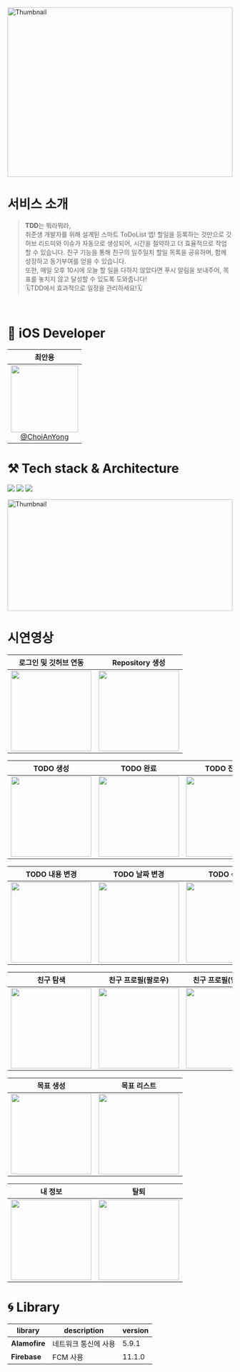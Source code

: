 <img src="https://github.com/user-attachments/assets/056a63f2-b755-4255-92c9-c96cc19a5a13" width="100%" height="380" alt="Thumbnail" />

# 서비스 소개

>**TDD**는 뭐라뭐라, <br>
>취준생 개발자를 위해 설계된 스마트 ToDoList 앱! 할일을 등록하는 것만으로 깃허브 리드미와 이슈가 자동으로 생성되어, 시간을 절약하고 더 효율적으로 작업할 수 있습니다.
>친구 기능을 통해 친구의 일주일치 할일 목록을 공유하며, 함께 성장하고 동기부여를 얻을 수 있습니다. <br>
>또한, 매일 오후 10시에 오늘 할 일을 다하지 않았다면 푸시 알림을 보내주어, 목표를 놓치지 않고 달성할 수 있도록 도와줍니다! <br>
>🗓️TDD에서 효과적으로 일정을 관리하세요!🗓️
<br>

# **🍎 iOS Developer**
<div align="center">
  
| **최안용** |
| :------: | 
| [<img src="https://github.com/user-attachments/assets/92c00ebf-d82d-408a-88d0-1f3f0e612f71" height=150 width=150> <br/> @ChoiAnYong](https://github.com/ChoiAnYong) |

</div>

# **⚒️** Tech stack & Architecture
<img src="https://img.shields.io/badge/SwiftUI-2C68B5?&style=flat-square&logo=Swift&logoColor=white"/> <img src="https://img.shields.io/badge/Xcode_16-147EFB?style=flat-square&logo=Xcode&logoColor=white"/> <img src="https://img.shields.io/badge/Combine-FF3E00?style=flat-square&logo=Swift&logoColor=white"/>

<img src="https://github.com/user-attachments/assets/dae6a804-80a1-42a4-b382-b30680fecb10" width="100%" height="250" alt="Thumbnail"/>

# 시연영상 
| 로그인 및 깃허브 연동 | Repository 생성 |
|:-:|:-:|
| <img src="https://github.com/user-attachments/assets/d0507240-e579-449b-a4dd-de4d64360886" width="180"/> | <img src="https://github.com/user-attachments/assets/191825a9-110d-4d88-a3ff-cc07c3ce26c6" width="180"/> |

| TODO 생성 | TODO 완료 | TODO 진행중 |
|:-:|:-:|:-:|
| <img src="https://github.com/user-attachments/assets/81de5c66-7795-419d-b531-7f67dc4ccdef" width="180"/> | <img src="https://github.com/user-attachments/assets/92eef94e-bf70-4ae3-9f87-ca2ddd0a8361" width="180"/> | <img src="https://github.com/user-attachments/assets/372883c3-8708-44e7-8914-3e80683a6089" width="180"/> |

| TODO 내용 변경 | TODO 날짜 변경 | TODO 삭제 |
|:-:|:-:|:-:|
| <img src="https://github.com/user-attachments/assets/1df9c1e1-10ea-4cb1-83f7-d9d7225ec1ea" width="180"/> | <img src="https://github.com/user-attachments/assets/738c916f-fc46-4500-bd2a-acce1caf821b" width="180"/> | <img src="https://github.com/user-attachments/assets/b49fe43c-e5aa-4e5a-b130-8c50ff2fe3e1" width="180"/> | 

| 친구 탐색 | 친구 프로필(팔로우) | 친구 프로필(언팔로우) |  
|:-:|:-:|:-:|
| <img src="https://github.com/user-attachments/assets/7aa4c1db-8654-49d7-a921-538f3cda69aa" width="180"/> | <img src="https://github.com/user-attachments/assets/e8a38a63-3d05-43f1-b6c8-ff5649a9da0c" width="180"/> | <img src="https://github.com/user-attachments/assets/9f813148-3d4b-4c76-9493-b952749b593b" width="180"/> | 

| 목표 생성 | 목표 리스트 |   
|:-:|:-:|
| <img src="https://github.com/user-attachments/assets/e299da2d-ed91-4c02-8284-4239a348547e" width="180"/> | <img src="https://github.com/user-attachments/assets/d1ebac5d-3593-4a03-83f5-f8a90c6a42a8" width="180"/> |

| 내 정보 | 탈퇴 |   
|:-:|:-:|
| <img src="https://github.com/user-attachments/assets/300d2f4c-d7a5-41d0-949e-b24ad769e7f7" width="180"/> | <img src="https://github.com/user-attachments/assets/61d865e7-6dce-4ef8-9264-e17b57ebe8e5" width="180"/> |

# **🌀 Library**

| library | description | version |
| --- | --- | --- |
| **Alamofire** | 네트워크 통신에 사용 | 5.9.1 |
| **Firebase** | FCM 사용 | 11.1.0 |
